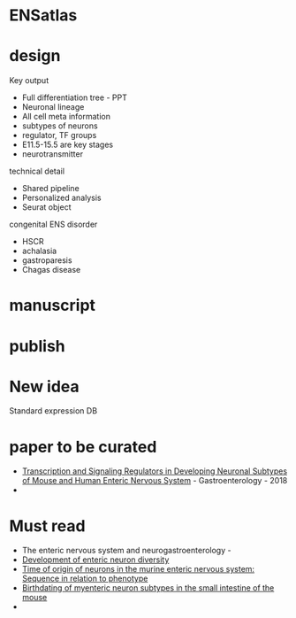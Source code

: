 # ENSatlas



# design

Key output

- Full differentiation tree - PPT
- Neuronal lineage
- All cell meta information
- subtypes of neurons
- regulator, TF groups
- E11.5-15.5 are key stages
- neurotransmitter

technical detail

- Shared pipeline
- Personalized analysis
- Seurat object

congenital ENS disorder

- HSCR
- achalasia 
- gastroparesis
- Chagas disease

# manuscript



# publish





# New idea

Standard expression DB





# paper to be curated

- [Transcription and Signaling Regulators in Developing Neuronal Subtypes of Mouse and Human Enteric Nervous System](https://www.sciencedirect.com/science/article/pii/S0016508517362388) - Gastroenterology - 2018
- 



# Must read

- The enteric nervous system and neurogastroenterology - 
- [Development of enteric neuron diversity](https://onlinelibrary.wiley.com/doi/full/10.1111/j.1582-4934.2009.00813.x)
- [Time of origin of neurons in the murine enteric nervous system: Sequence in relation to phenotype](https://onlinelibrary.wiley.com/doi/abs/10.1002/cne.903140411)
- [Birthdating of myenteric neuron subtypes in the small intestine of the mouse](https://onlinelibrary.wiley.com/doi/full/10.1002/cne.23423)
- 

